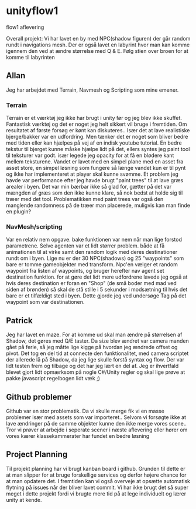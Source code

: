 # unityflow1
flow1 aflevering

Overall projekt:
Vi har lavet en by med NPC(shadow figuren) der går random rundt i navigations mesh. Der er også lavet en labyrint hvor man kan komme igennem den ved at ændre størrelse med Q & E.
Følg stien over broen for at komme til labyrinten

## Allan
Jeg har arbejdet med Terrain, Navmesh og Scripting som mine emener. 
### Terrain 
Terrain er et værktøj jeg ikke har brugt i unity før og jeg blev ikke skuffet. Fantastisk værktøj og det er noget jeg helt sikkert vil bruge i fremtiden. Om resultatet af første forsøg er kønt kan diskuteres.. Især det at lave realistiske bjerge/bakker var en udfordring. Men tænker det er noget som bliver bedre med tiden eller kan hjælpes på vej af en indisk youtube tutorial. En bedre tekstur til bjerget kunne måske hjælpe lidt på det, ellers syntes jeg paint tool til teksturer var godt. især legede jeg opacity for at få en blødere kant mellem teksturene. Vandet er lavet med en simpel plane med en asset fra asset store, en simpel løsning som fungere så længe vandet kun er til pynt og ikke har implementeret at player skal kunne svømme. Et problem jeg havde var performance efter jeg havde brugt "paint trees" til at lave græs arealer i byen. Det var min bærbar ikke så glad for, gætter på det var mængden af græs som den ikke kunne klare, så nok bedst at holde sig til træer med det tool. Problematikken med paint trees var også den manglende randomness på de træer man placerede, muligvis kan man finde en plugin?
### NavMesh/scripting 
Var en relativ nem opgave. bake funktionen var nem når man lige forstod parametrene. Selve agenten var et lidt størrer problem. både at få animationen til at virke samt den random logik med deres destinationer rundt om i byen. Lige nu er der 30 NPC(shadows) og 25 "waypoints" som bare er tomme gameobjekter med transform. Npc'en vælger et random waypoint fra listen af waypoints, og bruger herefter nav agent set destination funktion. for at gøre det lidt mere udfordrene lavede jeg også at hvis deres destination er foran en "Shop" (de små boder med mad ved siden af brønden) så skal de stå stille i 5 sekunder i modsætning til hvis det bare er et tilfældigt sted i byen. Dette gjorde jeg ved undersøge Tag på det waypoint som var destinationen.
## Patrick
Jeg har lavet en maze. For at komme ud skal man ændre på størrelsen af Shadow, det gøres med Q/E taster. Da size blev ændret var camera manden gået på ferie, så jeg måtte lige kigge på hvordan jeg ændrede offset og pivot. Det tog en del tid at connecte den funktionalitet, med camera scriptet der allerede lå på Shadow, da jeg lige skulle forstå syntax og flow. Der var lidt testen frem og tilbage og det har jeg lært en del af. Jeg er ihvertfald blevet gjort lidt opmærksom på nogle C#/Unity regler og skal lige prøve at pakke javascript regelbogen lidt væk ;)
## Github problemer
Github var en stor problematik. Da vi skulle merge fik vi en masse problemer især med assets som var importeret.. Selvom vi forsøgte ikke at lave ændringer på de samme objekter kunne den ikke merge vores scene.. Tror vi prøver at arbejde i seperate scener i næste aflevering eller hører om vores kærer klassekammerater har fundet en bedre løsning
## Project  Planning
Til projekt planning har vi brugt kanban board i github. Grunden til dette er at man slipper for at bruge forskellige services og derfor højere chance for at man opdatere det. I fremtiden kan vi også overveje at opsætte automatisk flytning på issues når der bliver lavet commit. Vi har ikke brugt det så super meget i dette projekt fordi vi brugte mere tid på at lege individuelt og lærer unity at kende.
